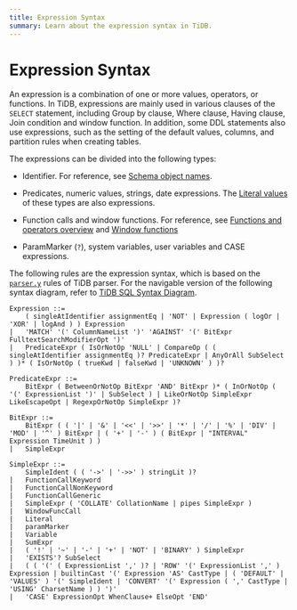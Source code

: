 ```yaml
---
title: Expression Syntax
summary: Learn about the expression syntax in TiDB.
---
```


# Expression Syntax

An expression is a combination of one or more values, operators, or functions. In TiDB, expressions are mainly used in various clauses of the `SELECT` statement, including Group by clause, Where clause, Having clause, Join condition and window function. In addition, some DDL statements also use expressions, such as the setting of the default values, columns, and partition rules when creating tables.

The expressions can be divided into the following types:

- Identifier. For reference, see [Schema object names](/schema-object-names.md).

- Predicates, numeric values, strings, date expressions. The [Literal values](/literal-values.md) of these types are also expressions.

- Function calls and window functions. For reference, see [Functions and operators overview](/functions-and-operators/functions-and-operators-overview.md) and [Window functions](/functions-and-operators/window-functions.md)

- ParamMarker (`?`), system variables, user variables and CASE expressions.

The following rules are the expression syntax, which is based on the [`parser.y`](https://github.com/pingcap/tidb/blob/release-8.1/pkg/parser/parser.y) rules of TiDB parser. For the navigable version of the following syntax diagram, refer to [TiDB SQL Syntax Diagram](https://pingcap.github.io/sqlgram/#Expression).

```ebnf+diagram
Expression ::=
    ( singleAtIdentifier assignmentEq | 'NOT' | Expression ( logOr | 'XOR' | logAnd ) ) Expression
|   'MATCH' '(' ColumnNameList ')' 'AGAINST' '(' BitExpr FulltextSearchModifierOpt ')'
|   PredicateExpr ( IsOrNotOp 'NULL' | CompareOp ( ( singleAtIdentifier assignmentEq )? PredicateExpr | AnyOrAll SubSelect ) )* ( IsOrNotOp ( trueKwd | falseKwd | 'UNKNOWN' ) )?

PredicateExpr ::=
    BitExpr ( BetweenOrNotOp BitExpr 'AND' BitExpr )* ( InOrNotOp ( '(' ExpressionList ')' | SubSelect ) | LikeOrNotOp SimpleExpr LikeEscapeOpt | RegexpOrNotOp SimpleExpr )?

BitExpr ::=
    BitExpr ( ( '|' | '&' | '<<' | '>>' | '*' | '/' | '%' | 'DIV' | 'MOD' | '^' ) BitExpr | ( '+' | '-' ) ( BitExpr | "INTERVAL" Expression TimeUnit ) )
|   SimpleExpr

SimpleExpr ::=
    SimpleIdent ( ( '->' | '->>' ) stringLit )?
|   FunctionCallKeyword
|   FunctionCallNonKeyword
|   FunctionCallGeneric
|   SimpleExpr ( 'COLLATE' CollationName | pipes SimpleExpr )
|   WindowFuncCall
|   Literal
|   paramMarker
|   Variable
|   SumExpr
|   ( '!' | '~' | '-' | '+' | 'NOT' | 'BINARY' ) SimpleExpr
|   'EXISTS'? SubSelect
|   ( ( '(' ( ExpressionList ',' )? | 'ROW' '(' ExpressionList ',' ) Expression | builtinCast '(' Expression 'AS' CastType | ( 'DEFAULT' | 'VALUES' ) '(' SimpleIdent | 'CONVERT' '(' Expression ( ',' CastType | 'USING' CharsetName ) ) ')'
|   'CASE' ExpressionOpt WhenClause+ ElseOpt 'END'
```
